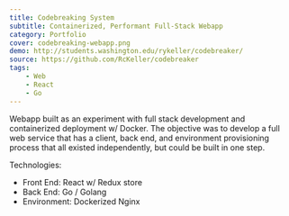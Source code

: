 ```yaml
---
title: Codebreaking System
subtitle: Containerized, Performant Full-Stack Webapp
category: Portfolio
cover: codebreaking-webapp.png
demo: http://students.washington.edu/rykeller/codebreaker/
source: https://github.com/RcKeller/codebreaker
tags:
    - Web
    - React
    - Go
---
```


Webapp built as an experiment with full stack development and containerized deployment w/ Docker. The objective was to develop a full web service that has a client, back end, and environment provisioning process that all existed independently, but could be built in one step.

Technologies:

* Front End: React w/ Redux store
* Back End: Go / Golang
* Environment: Dockerized Nginx
